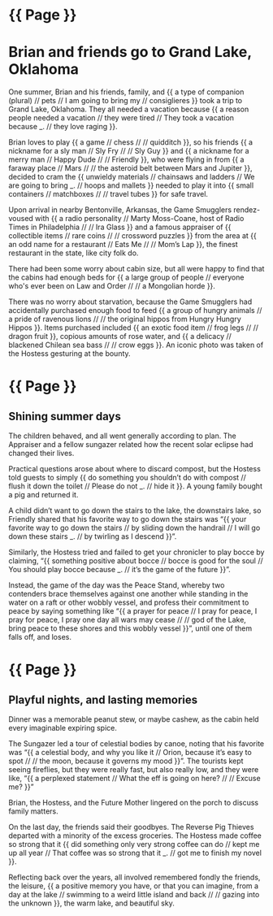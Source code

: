# {{ Page }}

# Brian and friends go to Grand Lake, Oklahoma

One summer, Brian and his friends, family, and {{ a type of companion (plural) // pets // I am going to bring my // consiglieres }} took a trip to Grand Lake, Oklahoma. They all needed a vacation because {{ a reason people needed a vacation // they were tired // They took a vacation because _. // they love raging }}.

Brian loves to play {{ a game // chess //  // quidditch }}, so his friends {{ a nickname for a sly man // Sly Fry //  // Sly Guy }} and {{ a nickname for a merry man // Happy Dude //  // Friendly }}, who were flying in from {{ a faraway place // Mars //  // the asteroid belt between Mars and Jupiter }}, decided to cram the {{ unwieldy materials // chainsaws and ladders // We are going to bring _. // hoops and mallets }} needed to play it into {{ small containers // matchboxes //  // travel tubes }} for safe travel.

Upon arrival in nearby Bentonville, Arkansas, the Game Smugglers rendez-voused with {{ a radio personality // Marty Moss-Coane, host of Radio Times in Philadelphia //  // Ira Glass }} and a famous appraiser of {{ collectible items // rare coins //  // crossword puzzles }} from the area at {{ an odd name for a restaurant // Eats Me //  // Mom’s Lap }}, the finest restaurant in the state, like city folk do.

There had been some worry about cabin size, but all were happy to find that the cabins had enough beds for {{ a large group of people // everyone who's ever been on Law and Order //  // a Mongolian horde }}.

There was no worry about starvation, because the Game Smugglers had accidentally purchased enough food to feed {{ a group of hungry animals // a pride of ravenous lions //  // the original hippos from Hungry Hungry Hippos }}. Items purchased included {{ an exotic food item // frog legs //  // dragon fruit }}, copious amounts of rose water, and {{ a delicacy // blackened Chilean sea bass //  // crow eggs }}. An iconic photo was taken of the Hostess gesturing at the bounty.

# {{ Page }}

## Shining summer days

The children behaved, and all went generally according to plan. The Appraiser and a fellow sungazer related how the recent solar eclipse had changed their lives.

Practical questions arose about where to discard compost, but the Hostess told guests to simply {{ do something you shouldn’t do with compost  // flush it down the toilet // Please do not _. // hide it }}. A young family bought a pig and returned it.

A child didn’t want to go down the stairs to the lake, the downstairs lake, so Friendly shared that his favorite way to go down the stairs was “{{ your favorite way to go down the stairs // by sliding down the handrail // I will go down these stairs _. // by twirling as I descend }}”.

Similarly, the Hostess tried and failed to get your chronicler to play bocce by claiming, “{{ something positive about bocce // bocce is good for the soul // You should play bocce because _. // it’s the game of the future }}”.

Instead, the game of the day was the Peace Stand, whereby two contenders brace themselves against one another while standing in the water on a raft or other wobbly vessel, and profess their commitment to peace by saying something like “{{ a prayer for peace // I pray for peace, I pray for peace, I pray one day all wars may cease //  // god of the Lake, bring peace to these shores and this wobbly vessel }}”, until one of them falls off, and loses.

# {{ Page }}

## Playful nights, and lasting memories

Dinner was a memorable peanut stew, or maybe cashew, as the cabin held every imaginable expiring spice.

The Sungazer led a tour of celestial bodies by canoe, noting that his favorite was “{{ a celestial body, and why you like it // Orion, because it’s easy to spot // // the moon, because it governs my mood }}”. The tourists kept seeing fireflies, but they were really fast, but also really low, and they were like, “{{ a perplexed statement // What the eff is going on here? //  // Excuse me? }}”

Brian, the Hostess, and the Future Mother lingered on the porch to discuss family matters.

On the last day, the friends said their goodbyes. The Reverse Pig Thieves departed with a minority of the excess groceries. The Hostess made coffee so strong that it {{ did something only very strong coffee can do // kept me up all year // That coffee was so strong that it _. // got me to finish my novel }}.

Reflecting back over the years, all involved remembered fondly the friends, the leisure, {{ a positive memory you have, or that you can imagine, from a day at the lake // swimming to a weird little island and back //  // gazing into the unknown }}, the warm lake, and beautiful sky.

